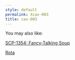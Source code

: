 ```yaml
---
style: default
permalink: Xcav-003
title: cav-003
---
```

You may also like:

[SCP-1354: Fancy-Talking Soup](http://scp-wiki.net/scp-1354)

[Rota](http://scp-wiki.net/rota)
